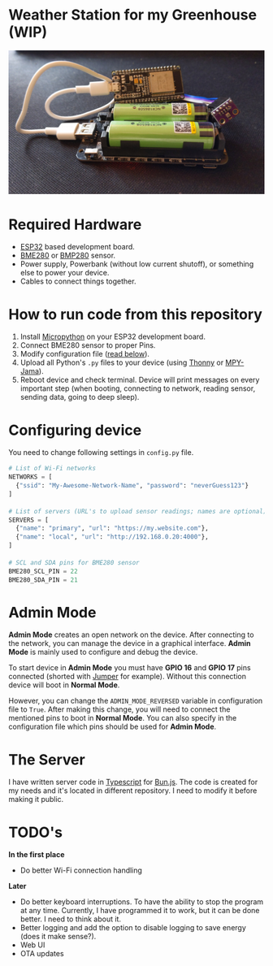 # Weather Station for my Greenhouse (WIP)

![Image Description](/images/device.jpg)

# Required Hardware

- [ESP32](https://botland.store/1322-esp32-wifi-and-bt-modules) based development board.
- [BME280](https://botland.store/pressure-sensors/11803-bme280-humidity-temperature-and-pressure-5904422366179.html) or [BMP280](https://botland.store/pressure-sensors/7245-bmp280-digital-barometer-pressure-sensor-110kpa-i2cspi-33v-5904422310042.html) sensor.
- Power supply, Powerbank (without low current shutoff), or something else to power your device.
- Cables to connect things together.

# How to run code from this repository

1. Install [Micropython](https://micropython.org/download/ESP32_GENERIC/) on your ESP32 development board.
2. Connect BME280 sensor to proper Pins.
3. Modify configuration file ([read below](https://github.com/Avaray/esp32-bme280-micropython-weather-station?tab=readme-ov-file#configuring-device)).
4. Upload all Python's `.py` files to your device (using [Thonny](https://thonny.org/) or [MPY-Jama](https://github.com/jczic/ESP32-MPY-Jama/releases)).
5. Reboot device and check terminal. Device will print messages on every important step (when booting, connecting to network, reading sensor, sending data, going to deep sleep).

# Configuring device

You need to change following settings in `config.py` file.

```python
# List of Wi-Fi networks
NETWORKS = [
  {"ssid": "My-Awesome-Network-Name", "password": "neverGuess123"}
]

# List of servers (URL's to upload sensor readings; names are optional)
SERVERS = [
  {"name": "primary", "url": "https://my.website.com"},
  {"name": "local", "url": "http://192.168.0.20:4000"},
]

# SCL and SDA pins for BME280 sensor
BME280_SCL_PIN = 22
BME280_SDA_PIN = 21
```

# Admin Mode

**Admin Mode** creates an open network on the device. After connecting to the network, you can manage the device in a graphical interface. **Admin Mode** is mainly used to configure and debug the device.

To start device in **Admin Mode** you must have **GPIO 16** and **GPIO 17** pins connected (shorted with [Jumper](<https://en.wikipedia.org/wiki/Jumper_(computing)>) for example). Without this connection device will boot in **Normal Mode**.

However, you can change the `ADMIN_MODE_REVERSED` variable in configuration file to `True`. After making this change, you will need to connect the mentioned pins to boot in **Normal Mode**.
You can also specify in the configuration file which pins should be used for **Admin Mode**.

# The Server

I have written server code in [Typescript](https://www.typescriptlang.org/) for [Bun.js](https://bun.sh/). The code is created for my needs and it's located in different repository. I need to modify it before making it public.

# TODO's

**In the first place**

- Do better Wi-Fi connection handling

**Later**

- Do better keyboard interruptions. To have the ability to stop the program at any time. Currently, I have programmed it to work, but it can be done better. I need to think about it.
- Better logging and add the option to disable logging to save energy (does it make sense?).
- Web UI
- OTA updates
